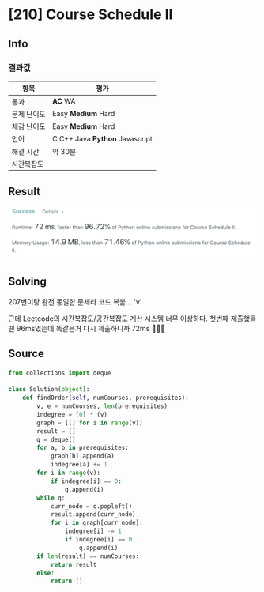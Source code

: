 # [210] Course Schedule II

## Info

### 결과값

| 항목        | 평가                             |
| ----------- | -------------------------------- |
| 통과        | **AC** WA                        |
| 문제 난이도 | Easy **Medium** Hard             |
| 체감 난이도 | Easy **Medium** Hard             |
| 언어        | C C++ Java **Python** Javascript |
| 해결 시간   | 약 30분                          |
| 시간복잡도  |                                  |

## Result

![210](210.png)

## Solving

207번이랑 완전 동일한 문제라 코드 복붙... 'v'

근데 Leetcode의 시간복잡도/공간복잡도 계산 시스템 너무 이상하다. 첫번째 제출했을땐 96ms였는데 똑같은거 다시 제출하니까 72ms 🤷🏻‍♀️

## Source

```python
from collections import deque

class Solution(object):
    def findOrder(self, numCourses, prerequisites):
        v, e = numCourses, len(prerequisites)
        indegree = [0] * (v)
        graph = [[] for i in range(v)]
        result = []
        q = deque()
        for a, b in prerequisites:
            graph[b].append(a)
            indegree[a] += 1
        for i in range(v):
            if indegree[i] == 0:
                q.append(i)
        while q:
            curr_node = q.popleft()
            result.append(curr_node)
            for i in graph[curr_node]:
                indegree[i] -= 1
                if indegree[i] == 0:
                    q.append(i)
        if len(result) == numCourses:
            return result
        else:
            return []
```